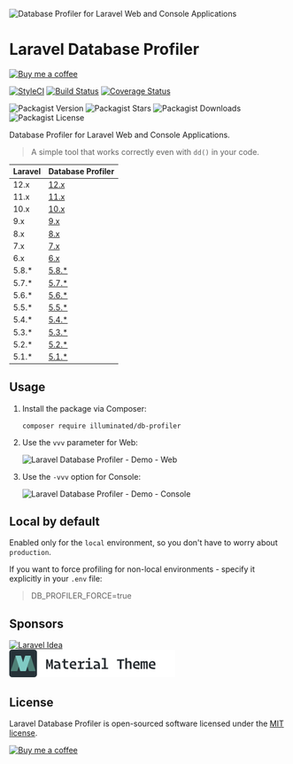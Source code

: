 ![Database Profiler for Laravel Web and Console Applications](art/1380x575-optimized.jpg)

# Laravel Database Profiler

[<img src="https://user-images.githubusercontent.com/1286821/181085373-12eee197-187a-4438-90fe-571ac6d68900.png" alt="Buy me a coffee" width="200" />](https://buymeacoffee.com/dmitry.ivanov)

[![StyleCI](https://github.styleci.io/repos/68023936/shield?branch=master&style=flat)](https://github.styleci.io/repos/68023936?branch=master)
[![Build Status](https://img.shields.io/github/actions/workflow/status/dmitry-ivanov/laravel-db-profiler/tests.yml?branch=master)](https://github.com/dmitry-ivanov/laravel-db-profiler/actions?query=workflow%3Atests+branch%3Amaster)
[![Coverage Status](https://img.shields.io/codecov/c/github/dmitry-ivanov/laravel-db-profiler/master)](https://app.codecov.io/gh/dmitry-ivanov/laravel-db-profiler/tree/master)

![Packagist Version](https://img.shields.io/packagist/v/illuminated/db-profiler)
![Packagist Stars](https://img.shields.io/packagist/stars/illuminated/db-profiler)
![Packagist Downloads](https://img.shields.io/packagist/dt/illuminated/db-profiler)
![Packagist License](https://img.shields.io/packagist/l/illuminated/db-profiler)

Database Profiler for Laravel Web and Console Applications.

> A simple tool that works correctly even with `dd()` in your code.

| Laravel | Database Profiler                                                      |
|---------|------------------------------------------------------------------------|
| 12.x    | [12.x](https://github.com/dmitry-ivanov/laravel-db-profiler/tree/12.x) |
| 11.x    | [11.x](https://github.com/dmitry-ivanov/laravel-db-profiler/tree/11.x) |
| 10.x    | [10.x](https://github.com/dmitry-ivanov/laravel-db-profiler/tree/10.x) |
| 9.x     | [9.x](https://github.com/dmitry-ivanov/laravel-db-profiler/tree/9.x)   |
| 8.x     | [8.x](https://github.com/dmitry-ivanov/laravel-db-profiler/tree/8.x)   |
| 7.x     | [7.x](https://github.com/dmitry-ivanov/laravel-db-profiler/tree/7.x)   |
| 6.x     | [6.x](https://github.com/dmitry-ivanov/laravel-db-profiler/tree/6.x)   |
| 5.8.*   | [5.8.*](https://github.com/dmitry-ivanov/laravel-db-profiler/tree/5.8) |
| 5.7.*   | [5.7.*](https://github.com/dmitry-ivanov/laravel-db-profiler/tree/5.7) |
| 5.6.*   | [5.6.*](https://github.com/dmitry-ivanov/laravel-db-profiler/tree/5.6) |
| 5.5.*   | [5.5.*](https://github.com/dmitry-ivanov/laravel-db-profiler/tree/5.5) |
| 5.4.*   | [5.4.*](https://github.com/dmitry-ivanov/laravel-db-profiler/tree/5.4) |
| 5.3.*   | [5.3.*](https://github.com/dmitry-ivanov/laravel-db-profiler/tree/5.3) |
| 5.2.*   | [5.2.*](https://github.com/dmitry-ivanov/laravel-db-profiler/tree/5.2) |
| 5.1.*   | [5.1.*](https://github.com/dmitry-ivanov/laravel-db-profiler/tree/5.1) |

## Usage

1. Install the package via Composer:

    ```shell script
    composer require illuminated/db-profiler
    ```

2. Use the `vvv` parameter for Web:

    ![Laravel Database Profiler - Demo - Web](doc/img/demo-web-c.gif)

3. Use the `-vvv` option for Console:

    ![Laravel Database Profiler - Demo - Console](doc/img/demo-console.gif)

## Local by default

Enabled only for the `local` environment, so you don't have to worry about `production`.

If you want to force profiling for non-local environments - specify it explicitly in your `.env` file:

> DB_PROFILER_FORCE=true

## Sponsors

[![Laravel Idea](art/sponsor-laravel-idea.png)](https://laravel-idea.com)<br>
[![Material Theme UI Plugin](art/sponsor-material-theme.png)](https://material-theme.com)<br>

## License

Laravel Database Profiler is open-sourced software licensed under the [MIT license](LICENSE.md).

[<img src="https://user-images.githubusercontent.com/1286821/181085373-12eee197-187a-4438-90fe-571ac6d68900.png" alt="Buy me a coffee" width="200" />](https://buymeacoffee.com/dmitry.ivanov)&nbsp;
